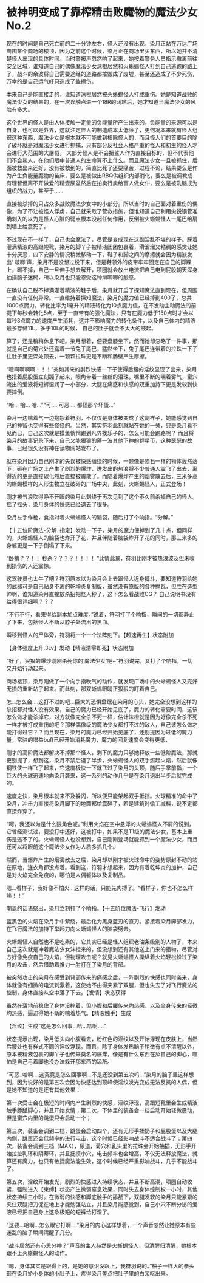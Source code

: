 # 被神明变成了靠榨精击败魔物的魔法少女 No.2

现在的时间是自己死亡前的二十分钟左右，怪人还没有出现，染月正站在万达广场周围某个商场的楼顶，因为之前这个时候，染月正在商场里买东西，所以她并不清楚怪人出现的具体时间。当时警报声忽然响了起来，她按着警务人员指示撤离前往安全区域，谁知道自己的偶像魔法少女沫橙居然和火蜥蜴怪人打到自己逃跑的路上了，战斗的余波将自己需要途经的道路都摧毁成了废墟，甚至还造成了不少死伤，万幸的是自己运气好只造成了些擦伤。

本来自己是能直接走的，谁知道沫橙居然被火蜥蜴怪人打成重伤。她是知道战败的魔法少女的结果的，在一次误触点进一个18R的网站后，她才知道当魔法少女的风险有多大。

这个世界的怪人是由人体接触一定量的负能量所产生出来的，负能量的来源可以是自身，也可以是外界，这就注定怪人的制造成本太低廉了，更何况本来就有怪人组织这种东西，魔法少女是根本就不可能做到根除怪人的，而且怪人们的首要目的除了破坏就是对魔法少女进行抓捕，只有部分反社会人格严重的怪人和初生的怪人才会进行大范围的大屠戮， 大部分怪人是不会把鲨人作为直接目标的，但不代表他们不会鲨人，在他们眼中普通人的生命算不上什么。而且魔法少女一旦被抓住，后面被救出来还好，没有被救到的，简直比死了还要痛苦，过程不论，结果要么是作为产生负能量魔物的苗床，要么是被做出RBQ供组织内部消化，要么是被调教成有理智但离不开做爱的精壶尿盆然后在拍卖行卖给富人做女仆，要么是被洗脑成为组织的战力，甚至于……

直接被杀掉的只占众多战败魔法少女中的小部分。所以当时的自己面对着重伤的偶像，为了不让被怪人俘虏，自己就采取了营救措施，但谁知道自己利用尖锐钢管准确刺入的以为是怪人心脏的弱点根本没起任何作用，反倒被火蜥蜴怪人一尾巴给扇到墙上给震死了。

不过现在不一样了，自己也会魔法了，尽管是变成现在这副淫乱不堪的样子。踩着灌满精液的高跟短靴，染月的脚丫子被精液团团包裹着，滑溜溜又粘稠的感觉让她十分厌恶，四下安静的情况稍微移动一下，鞋子和脚之间的摩擦就会因为精液发出‘ 啵唧’声，染月不是没想过脱下来，但是鞋领外的皮带牢牢固定在自己的脚踝上，踢不掉，自己一旦伸手想去解开，项圈就会放出电流把自己电到屁股朝天浑身抽搐脑子迷糊，所以染月也只能忍受这种滑唧唧的触感。

在确认自己脱不掉满灌着精液的鞋子后，染月就开启了探知魔法直到现在，但周围一直没有任何异常。一直维持着探知魔法，染月的魔力值已经掉到400了，总共1000点魔力，转化比率为1毫升的精液转化为10点魔力值，在不发动主动魔法的前提下每秒会转化5点，至于一直带有的强化魔法，只有在魔力低于150点时才会以每秒3点魔力的速度产生消耗，这并不影响魔力的转化条件，以及自己体内的精液最多存储11L，多于10L的时候， 自己的肚子就会不太大的鼓起。

算了，还是稍稍休息下吧。染月想着，便要盘膝坐下，然而她却忽略了一件事，那就是自己的菊穴处还露着一节兔子尾巴，猛然坐下，兔子尾巴连带着的拉珠一下子往肚子里更深处顶去，一颗颗拉珠更是不断和肠壁产生摩擦。

“嗯啊啊啊啊！！！”突如其来的剧烈快感一下子使得后腰的淫纹显现了出来，染月也捂着屁股蛋立刻蹦了起来，眼角带着一丝丝的泪珠，嘴里不断的喘着雾气，蜜穴流出的爱液将短裤湿润了一小部分，大腿在痛感和快感的双重加持下更是发软到快要摔倒。

“哈… 哈… 哈…”“可…. 可恶…. 都怪那个坏蛋…”

染月一边喘着气一边抱怨着符羽，不仅仅是身体被变成了这副样子，她能感觉到自己的神智也变得有些怪怪的。当然，其实符羽此刻就站在她的一旁，只是染月看不见而已，自己这次就是摸鱼悄悄跑到凡界找乐子的，怎么可能会跑路呢？ 而且将染月的故事记录下来，自己又能狠狠的薅一波其他下神的群星币，这种瑟瑟的故事，已经很久没有神在读物网站发布了。

就在染月因为自己刚才的失误被快感缠绕的时候，一颗像是陨石一样的物体轰然落下，砸在广场之上产生了剧烈的爆炸，迸发出的热浪将不少普通人震飞了出去，离得近的更是直接碳化然后直接被震散了。而随着爆炸产生的烟雾散去后，三米多高的蜥蜴模样的人形生物立在破碎的广场中央，此刻，火蜥蜴怪人，正式登场！

刚才被气浪吹得睁不开眼的染月此刻终于再次见到了这个不久前杀掉自己的怪人。摇了摇头，染月身体的快感已经退去了很多。

染月左手作枪，食指对着火蜥蜴怪人的脑袋，随后打了个响指。“分解。”

【十五位阶魔法-分解. 指定】发动一下子，染月的魔力便掉到了几十点，但同样的，火蜥蜴怪人的脑袋也炸开了花，并且伴随着脑袋炸开了花的同时，那三米多的身躯更是一下子倒塌了下来。

“卧槽？？！！ 秒杀？？？？！！！！ ”此情此景，符羽比刚才被热浪波及但未收到损伤的人还震惊。

这驾驶员也太牛了吧？符羽原本以为染月会上去跟怪人近身搏斗，要知道符羽给她的武器可是自己贴身不离的乾坤炎复制版，虽然没有原版的各种抛瓦，但胜在造型帅啊，谁知道染月直接放杀招把怪人秒了，这下怎么看战败CG？ 自己说明书没有给得很详细啊？？？

“不行不行，看来得给副本加点难度。”说着，符羽打了个响指，瞬间的一切都静止了下来，包括怪人不断从脖子处流出的黑血。

瞬移到怪人的尸体旁，符羽将一个一个法阵刻下。【超速再生】状态附加

【身体强度上升.3Lv】发动【精液清零即死】状态附加

“好了，狠狠的爆炒刚刚杀死你的‘魔法少女’吧~”符羽说完，又打了个响指，一切又开始行动起来。

商场楼顶，染月刚做了一个向手指吹气的动作，就发现广场中的火蜥蜴怪人又完好无损的重新站了起来。而此刻，那双蜥蜴眼睛正狠狠的盯着自己。

怎…怎么会….这打不过的吧…巨大的恐惧盘踞在染月的心头，她完全没想到这样的杀招都对怪人没有效果，自己的魔力已经开始见底了，魔力的转化需要时间，这该怎么做才能杀掉它，对方就像完全杀不死一样，估计沫橙就是因为好像完全杀不死一样才被打成重伤的吧？那样偶像级的魔法少女都打不过的敌人，自己该怎么做才能打得过它？？而且现在，染月的魔力已经开始见底了，还别提因为过低的魔力量，常驻的增益buff已经开始消耗魔力，魔力的回复速度会变得更低，

刚才的高阶魔法都解决不掉那个怪人，剩下的魔力只够她释放一些低阶魔法，那就更别提了，想到这，染月不禁后退了半步，火蜥蜴怪人的双手燃起火焰，然后就像钢铁侠一样飞了起来，它速度极快一下就飞过了染月的头顶，随后手掌前指，一个巨大的火球迅速地向染月袭来，这一系列的动作几乎是在染月退出半步后就完成的。

速度之快，染月根本就来不及躲闪，所以便只能架起双手抵挡。火球精准的命中了染月，冲击力直接将染月脚下的地面都给震碎了，若是建筑时偷工减料，说不定都直接炸穿了。

“呵，我还以为是什么狠角色呢。”利用火焰在空中悬浮的火蜥蜴怪人不屑的说到，它曾经测试过，要没打中还好，这被打中，如果不是T1级的魔法少女，基本上重伤是逃不了的。火蜥蜴怪人也没想到，自己刚刚登场就能抓到一个魔法少女，而且还可以将眼前这个魔法少女作为人质多抓几个。

然而，当爆炸产生的烟雾散去之后，染月却以刚才被火球命中的姿势原封不动的站在原地，连衣角都没点着。看到这，符羽才想起来，因为有着乾坤炎的加护，自己是对火焰完全免疫的，哪怕是人偶躯体以及复制品。

嗯…看样子，我好像不怕火…这样的话，只能先肉搏了。“看样子，你也不怎么样嘛！！”

嘲讽的话语祭出，染月立刻打了个响指。【十五阶位魔法-飞行】发动

蓝黑色的火焰在染月手中萦绕，最后化为黑身蓝刃的直刀。紧接着染月脚部发力，在飞行魔法的加持下举起刀向火蜥蜴怪人的脑袋劈去。

火蜥蜴怪人自然也不是吃素的，它其实已经是怪人组织老油条级别的人物了，本来自己这次就是冲着魔法少女沫橙来的，但没想到还有其他送上门来的猎物，尽管对方好像免疫自己的火焰，但物理攻击呢？就见火蜥蜴怪人操纵着火焰轻松躲过了染月的攻击，然后借助着推力一肘打在了染月的背部。

被突然攻击的染月在感受到背部传来的痛感之后，一阵剧烈的快感也同时袭来，身体就像有细微的电流刺激着，这使她不由得夹紧了双腿，但也失去了对飞行魔法的控制，身体直接从空中落了下去。【发情】状态获得

虽然在落地前稳住了身体没摔着，但小腹和后腰传来灼热感，以及全身传来的轻微灼热感，逼迫得她不断的喘着热气。【精液触手】生成

【淫纹】生成“这是怎么回事…哈…哈啊….”

状态提示出现，染月低头向小腹看去，粉红色的淫纹以及开始浮现在皮肤上，当然后腰处也有样式不同的淫纹浮现。而且，除了身体发热脑子稍微有点不清醒以外，原本被精液包裹的脚丫子也传来莫名的瘙痒，像是有什么东西在舔自己的脚心，哪怕是自己弓着脚也没办法躲开那东西的舔舐。

“可恶..哈啊….这究竟是怎么回事啊…不是还没到第五次吗…”染月的脑子里这样想到，因为说好的是第五次会因为快感达到顶峰使淫纹发光变成无法反抗的人偶，但是她不知道的是还有其他效果：

第一次受击会在极短的时间内产生剧烈的快感，淫纹浮现，高跟短靴里会生成精液触手舔舐脚心，并且开始发情；第二次，下体里的装备会一档启动开始轻微震动，但是蜜穴内里的跳蛋只会启动一个；

第三次，装备会调到二档，跳蛋会启动四个，还有无形手揉奶子和屁股蛋以及大腿内侧，跳蛋还会低频率的进行电击，这个时候已经影响战斗不适合战斗了；第四次，装备会调到三档（MAX），尿道，菊穴和乳头里的拉珠会开始抽插，无形手开始拉扯乳环和阴蒂环，并且抚摸小穴，电击频率也会增高，不仅无法释放魔法，就算还有魔力，也只有敏捷魔法能生效，这个时候已经严重影响战斗，几乎不能战斗了。

第五次，淫纹开始发光，剧烈的快感进入持续状态，并且不断高潮，项圈自动收紧，强制进入【束缚】状态产生微弱窒息效果，同时失去身体控制权一小时，其他状态持续三小时。在微弱的快感和脚底触手的舔舐下，双腿发软的染月只能紧紧的夹住双腿把刀促在地上才能勉强站立，并且染月能感觉到，自己小穴不断分泌的爱液已经把自己身上这条极短的短裤给打湿了。

“这要…哈啊…怎么跟它打啊….”染月的内心这样想着，一个声音忽然让她原本有些迷乱的脑子瞬间清醒了几分。

“战斗居然还有心思分神？”声音的主人赫然是火蜥蜴怪人，但清醒归清醒，她根本跟不上火蜥蜴怪人的动作。

“嗯，身体其实是跟得上的，是她的意识没跟上，我符羽说的。”柚子一样大的拳头砸在染月娇小身体的小肚子上，疼得染月差点把肚子里的白浆呕出来。

 